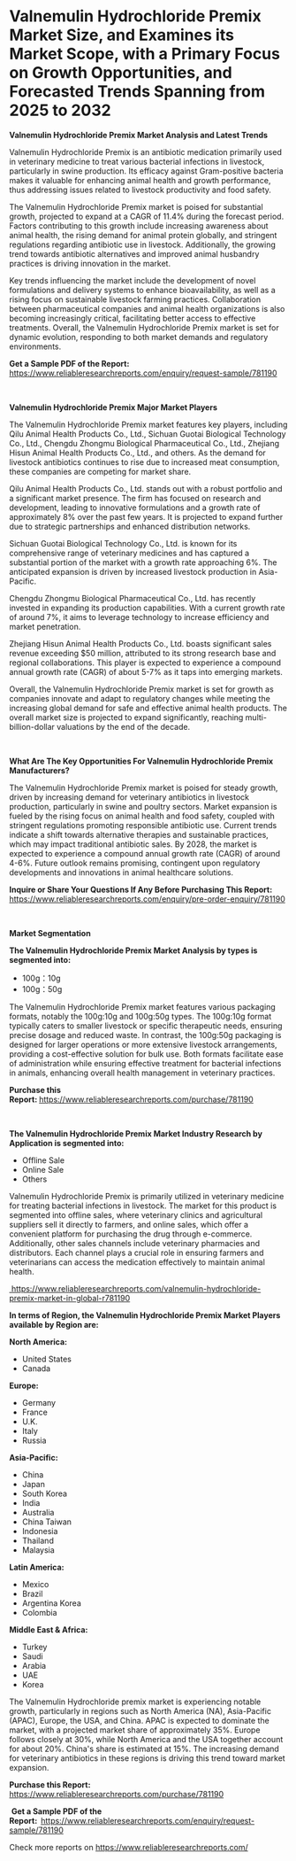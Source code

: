 <p><h1>Valnemulin Hydrochloride Premix Market Size, and Examines its Market Scope, with a Primary Focus on Growth Opportunities, and Forecasted Trends Spanning from 2025 to 2032</h1></p><p><strong>Valnemulin Hydrochloride Premix Market Analysis and Latest Trends</strong></p>
<p><p>Valnemulin Hydrochloride Premix is an antibiotic medication primarily used in veterinary medicine to treat various bacterial infections in livestock, particularly in swine production. Its efficacy against Gram-positive bacteria makes it valuable for enhancing animal health and growth performance, thus addressing issues related to livestock productivity and food safety.</p><p>The Valnemulin Hydrochloride Premix market is poised for substantial growth, projected to expand at a CAGR of 11.4% during the forecast period. Factors contributing to this growth include increasing awareness about animal health, the rising demand for animal protein globally, and stringent regulations regarding antibiotic use in livestock. Additionally, the growing trend towards antibiotic alternatives and improved animal husbandry practices is driving innovation in the market. </p><p>Key trends influencing the market include the development of novel formulations and delivery systems to enhance bioavailability, as well as a rising focus on sustainable livestock farming practices. Collaboration between pharmaceutical companies and animal health organizations is also becoming increasingly critical, facilitating better access to effective treatments. Overall, the Valnemulin Hydrochloride Premix market is set for dynamic evolution, responding to both market demands and regulatory environments.</p></p>
<p><strong>Get a Sample PDF of the Report:&nbsp;</strong> <a href="https://www.reliableresearchreports.com/enquiry/request-sample/781190?utm_campaign=3020&utm_medium=2&utm_source=Github&utm_content=ia&utm_term=26032025&utm_id=valnemulin-hydrochloride-premix">https://www.reliableresearchreports.com/enquiry/request-sample/781190</a></p>
<p>&nbsp;</p>
<p><strong>Valnemulin Hydrochloride Premix Major Market Players</strong></p>
<p><p>The Valnemulin Hydrochloride Premix market features key players, including Qilu Animal Health Products Co., Ltd., Sichuan Guotai Biological Technology Co., Ltd., Chengdu Zhongmu Biological Pharmaceutical Co., Ltd., Zhejiang Hisun Animal Health Products Co., Ltd., and others. As the demand for livestock antibiotics continues to rise due to increased meat consumption, these companies are competing for market share.</p><p>Qilu Animal Health Products Co., Ltd. stands out with a robust portfolio and a significant market presence. The firm has focused on research and development, leading to innovative formulations and a growth rate of approximately 8% over the past few years. It is projected to expand further due to strategic partnerships and enhanced distribution networks.</p><p>Sichuan Guotai Biological Technology Co., Ltd. is known for its comprehensive range of veterinary medicines and has captured a substantial portion of the market with a growth rate approaching 6%. The anticipated expansion is driven by increased livestock production in Asia-Pacific.</p><p>Chengdu Zhongmu Biological Pharmaceutical Co., Ltd. has recently invested in expanding its production capabilities. With a current growth rate of around 7%, it aims to leverage technology to increase efficiency and market penetration.</p><p>Zhejiang Hisun Animal Health Products Co., Ltd. boasts significant sales revenue exceeding $50 million, attributed to its strong research base and regional collaborations. This player is expected to experience a compound annual growth rate (CAGR) of about 5-7% as it taps into emerging markets.</p><p>Overall, the Valnemulin Hydrochloride Premix market is set for growth as companies innovate and adapt to regulatory changes while meeting the increasing global demand for safe and effective animal health products. The overall market size is projected to expand significantly, reaching multi-billion-dollar valuations by the end of the decade.</p></p>
<p>&nbsp;</p>
<p><strong>What Are The Key Opportunities For Valnemulin Hydrochloride Premix Manufacturers?</strong></p>
<p><p>The Valnemulin Hydrochloride Premix market is poised for steady growth, driven by increasing demand for veterinary antibiotics in livestock production, particularly in swine and poultry sectors. Market expansion is fueled by the rising focus on animal health and food safety, coupled with stringent regulations promoting responsible antibiotic use. Current trends indicate a shift towards alternative therapies and sustainable practices, which may impact traditional antibiotic sales. By 2028, the market is expected to experience a compound annual growth rate (CAGR) of around 4-6%. Future outlook remains promising, contingent upon regulatory developments and innovations in animal healthcare solutions.</p></p>
<p><strong>Inquire or Share Your Questions If Any Before Purchasing This Report:</strong> <a href="https://www.reliableresearchreports.com/enquiry/pre-order-enquiry/781190?utm_campaign=3020&utm_medium=2&utm_source=Github&utm_content=ia&utm_term=26032025&utm_id=valnemulin-hydrochloride-premix">https://www.reliableresearchreports.com/enquiry/pre-order-enquiry/781190</a></p>
<p>&nbsp;</p>
<p><strong>Market Segmentation</strong></p>
<p><strong>The Valnemulin Hydrochloride Premix Market Analysis by types is segmented into:</strong></p>
<p><ul><li>100g：10g</li><li>100g：50g</li></ul></p>
<p><p>The Valnemulin Hydrochloride Premix market features various packaging formats, notably the 100g:10g and 100g:50g types. The 100g:10g format typically caters to smaller livestock or specific therapeutic needs, ensuring precise dosage and reduced waste. In contrast, the 100g:50g packaging is designed for larger operations or more extensive livestock arrangements, providing a cost-effective solution for bulk use. Both formats facilitate ease of administration while ensuring effective treatment for bacterial infections in animals, enhancing overall health management in veterinary practices.</p></p>
<p><strong>Purchase this Report:&nbsp;</strong><a href="https://www.reliableresearchreports.com/purchase/781190?utm_campaign=3020&utm_medium=2&utm_source=Github&utm_content=ia&utm_term=26032025&utm_id=valnemulin-hydrochloride-premix">https://www.reliableresearchreports.com/purchase/781190</a></p>
<p>&nbsp;</p>
<p><strong>The Valnemulin Hydrochloride Premix Market Industry Research by Application is segmented into:</strong></p>
<p><ul><li>Offline Sale</li><li>Online Sale</li><li>Others</li></ul></p>
<p><p>Valnemulin Hydrochloride Premix is primarily utilized in veterinary medicine for treating bacterial infections in livestock. The market for this product is segmented into offline sales, where veterinary clinics and agricultural suppliers sell it directly to farmers, and online sales, which offer a convenient platform for purchasing the drug through e-commerce. Additionally, other sales channels include veterinary pharmacies and distributors. Each channel plays a crucial role in ensuring farmers and veterinarians can access the medication effectively to maintain animal health.</p></p>
<p><a href="https://www.reliableresearchreports.com/valnemulin-hydrochloride-premix-market-in-global-r781190?utm_campaign=3020&utm_medium=2&utm_source=Github&utm_content=ia&utm_term=26032025&utm_id=valnemulin-hydrochloride-premix">&nbsp;https://www.reliableresearchreports.com/valnemulin-hydrochloride-premix-market-in-global-r781190</a></p>
<p><strong>In terms of Region, the Valnemulin Hydrochloride Premix Market Players available by Region are:</strong></p>
<p>
    <p> <strong> North America: </strong>
        <ul>
            <li>United States</li>
            <li>Canada</li>
        </ul>
        </p> 
    <p> <strong> Europe: </strong>
        <ul>
            <li>Germany</li>
            <li>France</li>
            <li>U.K.</li>
            <li>Italy</li>
            <li>Russia</li>
        </ul>
        </p> 
    <p> <strong> Asia-Pacific: </strong>
        <ul>
            <li>China</li>
            <li>Japan</li>
            <li>South Korea</li>
            <li>India</li>
            <li>Australia</li>
            <li>China Taiwan</li>
            <li>Indonesia</li>
            <li>Thailand</li>
            <li>Malaysia</li>
        </ul>
        </p> 
    <p> <strong> Latin America: </strong>
        <ul>
            <li>Mexico</li>
            <li>Brazil</li>
            <li>Argentina Korea</li>
            <li>Colombia</li>
        </ul>
        </p> 
    <p> <strong> Middle East & Africa: </strong>
        <ul>
            <li>Turkey</li>
            <li>Saudi</li>
            <li>Arabia</li>
            <li>UAE</li>
            <li>Korea</li>
        </ul>
    </p>
    </p>
<p><p>The Valnemulin Hydrochloride premix market is experiencing notable growth, particularly in regions such as North America (NA), Asia-Pacific (APAC), Europe, the USA, and China. APAC is expected to dominate the market, with a projected market share of approximately 35%. Europe follows closely at 30%, while North America and the USA together account for about 20%. China's share is estimated at 15%. The increasing demand for veterinary antibiotics in these regions is driving this trend toward market expansion.</p></p>
<p><strong>Purchase this Report: </strong><a href="https://www.reliableresearchreports.com/purchase/781190?utm_campaign=3020&utm_medium=2&utm_source=Github&utm_content=ia&utm_term=26032025&utm_id=valnemulin-hydrochloride-premix">https://www.reliableresearchreports.com/purchase/781190</a></p>
<p>&nbsp;<strong>Get a Sample PDF of the Report:&nbsp;&nbsp;</strong><a href="https://www.reliableresearchreports.com/enquiry/request-sample/781190?utm_campaign=3020&utm_medium=2&utm_source=Github&utm_content=ia&utm_term=26032025&utm_id=valnemulin-hydrochloride-premix">https://www.reliableresearchreports.com/enquiry/request-sample/781190</a></p>
<p><strong></strong></p>
<p>Check more reports on <a href="https://www.reliableresearchreports.com/?utm_campaign=3020&utm_medium=2&utm_source=Github&utm_content=ia&utm_term=26032025&utm_id=valnemulin-hydrochloride-premix">https://www.reliableresearchreports.com/</a></p>
